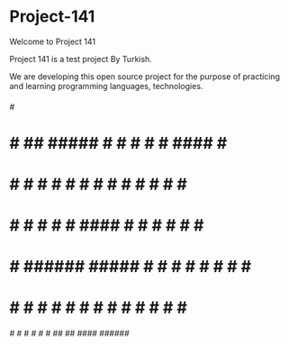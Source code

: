 # Project-141

Welcome to Project 141

Project 141 is a test project By Turkish. 

We are developing this open source project for the purpose of practicing and learning programming languages, technologies.


######                          #     #                      
#     #   ##   #####  #    #    #  #  #  ####  #      ###### 
#     #  #  #  #    # #   #     #  #  # #    # #      #      
#     # #    # #    # ####      #  #  # #    # #      #####  
#     # ###### #####  #  #      #  #  # #    # #      #      
#     # #    # #   #  #   #     #  #  # #    # #      #      
######  #    # #    # #    #     ## ##   ####  ###### #   